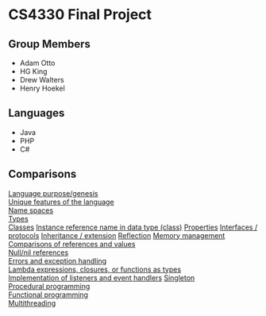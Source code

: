 # CS4330 Final Project

## Group Members 

* Adam Otto
* HG King
* Drew Walters
* Henry Hoekel

 ## Languages 

* Java
* PHP
* C#  

 ## Comparisons 

   [Language purpose/genesis](https://github.com/agom94/CS4330FinalProject/blob/master/LanguagePurpose.md)  
   [Unique features of the language](https://github.com/agom94/CS4330FinalProject/blob/master/Uniquefeatures.md)  
   [Name spaces](https://github.com/agom94/CS4330FinalProject/blob/master/namespaces.md)  
[Types](https://github.com/agom94/CS4330FinalProject/blob/master/types.md)  
[Classes](https://github.com/agom94/CS4330FinalProject/blob/master/classes.md)
[Instance reference name in data type (class)](https://github.com/agom94/CS4330FinalProject/blob/master/selfrefrences.md) 
[Properties](https://github.com/agom94/CS4330FinalProject/blob/master/Properties.md) 
[Interfaces / protocols](https://github.com/agom94/CS4330FinalProject/blob/master/interfaces.md) 
[Inheritance / extension](https://github.com/agom94/CS4330FinalProject/blob/master/Inheritance.md) 
[Reflection](https://github.com/agom94/CS4330FinalProject/blob/master/Reflection.md) 
[Memory management](https://github.com/agom94/CS4330FinalProject/blob/master/memory.md)
[Comparisons of references and values](https://github.com/agom94/CS4330FinalProject/blob/master/referencesandvalues.md)     
[Null/nil references](https://github.com/agom94/CS4330FinalProject/blob/master/Nullrefrences.md)     
[Errors and exception handling](https://github.com/agom94/CS4330FinalProject/blob/master/exception.md)     
[Lambda expressions, closures, or functions as types](https://github.com/agom94/CS4330FinalProject/blob/master/lambda.md)     
[Implementation of listeners and event handlers](https://github.com/agom94/CS4330FinalProject/blob/master/listeners.md)
[Singleton](https://github.com/agom94/CS4330FinalProject/blob/master/Singleton.md)                                                            
[Procedural programming](https://github.com/agom94/CS4330FinalProject/blob/master/Procedural.md)                                                            
[Functional programming](https://github.com/agom94/CS4330FinalProject/blob/master/Functional.md)                                                            
[Multithreading](https://github.com/agom94/CS4330FinalProject/blob/master/Multithreading.md)                                                                                                                        